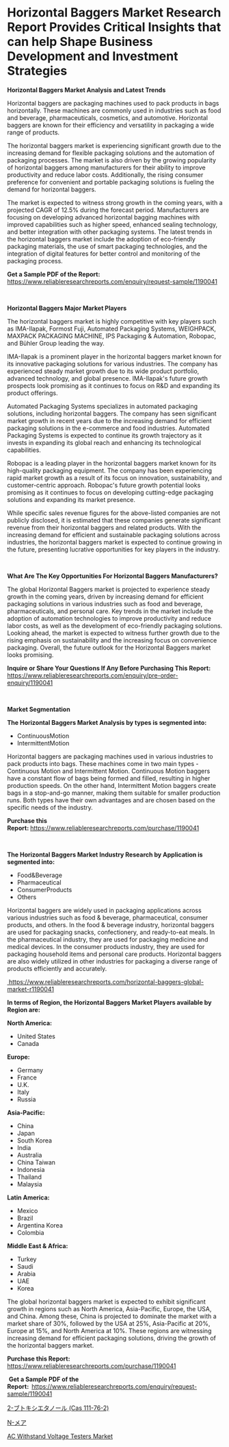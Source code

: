 <p><h1>Horizontal Baggers Market Research Report Provides Critical Insights that can help Shape Business Development and Investment Strategies</h1></p><p><strong>Horizontal Baggers Market Analysis and Latest Trends</strong></p>
<p><p>Horizontal baggers are packaging machines used to pack products in bags horizontally. These machines are commonly used in industries such as food and beverage, pharmaceuticals, cosmetics, and automotive. Horizontal baggers are known for their efficiency and versatility in packaging a wide range of products.</p><p>The horizontal baggers market is experiencing significant growth due to the increasing demand for flexible packaging solutions and the automation of packaging processes. The market is also driven by the growing popularity of horizontal baggers among manufacturers for their ability to improve productivity and reduce labor costs. Additionally, the rising consumer preference for convenient and portable packaging solutions is fueling the demand for horizontal baggers.</p><p>The market is expected to witness strong growth in the coming years, with a projected CAGR of 12.5% during the forecast period. Manufacturers are focusing on developing advanced horizontal bagging machines with improved capabilities such as higher speed, enhanced sealing technology, and better integration with other packaging systems. The latest trends in the horizontal baggers market include the adoption of eco-friendly packaging materials, the use of smart packaging technologies, and the integration of digital features for better control and monitoring of the packaging process.</p></p>
<p><strong>Get a Sample PDF of the Report:&nbsp;</strong> <a href="https://www.reliableresearchreports.com/enquiry/request-sample/1190041">https://www.reliableresearchreports.com/enquiry/request-sample/1190041</a></p>
<p>&nbsp;</p>
<p><strong>Horizontal Baggers Major Market Players</strong></p>
<p><p>The horizontal baggers market is highly competitive with key players such as IMA-Ilapak, Formost Fuji, Automated Packaging Systems, WEIGHPACK, MAXPACK PACKAGING MACHINE, IPS Packaging & Automation, Robopac, and Bühler Group leading the way.</p><p>IMA-Ilapak is a prominent player in the horizontal baggers market known for its innovative packaging solutions for various industries. The company has experienced steady market growth due to its wide product portfolio, advanced technology, and global presence. IMA-Ilapak's future growth prospects look promising as it continues to focus on R&D and expanding its product offerings.</p><p>Automated Packaging Systems specializes in automated packaging solutions, including horizontal baggers. The company has seen significant market growth in recent years due to the increasing demand for efficient packaging solutions in the e-commerce and food industries. Automated Packaging Systems is expected to continue its growth trajectory as it invests in expanding its global reach and enhancing its technological capabilities.</p><p>Robopac is a leading player in the horizontal baggers market known for its high-quality packaging equipment. The company has been experiencing rapid market growth as a result of its focus on innovation, sustainability, and customer-centric approach. Robopac's future growth potential looks promising as it continues to focus on developing cutting-edge packaging solutions and expanding its market presence.</p><p>While specific sales revenue figures for the above-listed companies are not publicly disclosed, it is estimated that these companies generate significant revenue from their horizontal baggers and related products. With the increasing demand for efficient and sustainable packaging solutions across industries, the horizontal baggers market is expected to continue growing in the future, presenting lucrative opportunities for key players in the industry.</p></p>
<p>&nbsp;</p>
<p><strong>What Are The Key Opportunities For Horizontal Baggers Manufacturers?</strong></p>
<p><p>The global Horizontal Baggers market is projected to experience steady growth in the coming years, driven by increasing demand for efficient packaging solutions in various industries such as food and beverage, pharmaceuticals, and personal care. Key trends in the market include the adoption of automation technologies to improve productivity and reduce labor costs, as well as the development of eco-friendly packaging solutions. Looking ahead, the market is expected to witness further growth due to the rising emphasis on sustainability and the increasing focus on convenience packaging. Overall, the future outlook for the Horizontal Baggers market looks promising.</p></p>
<p><strong>Inquire or Share Your Questions If Any Before Purchasing This Report:</strong> <a href="https://www.reliableresearchreports.com/enquiry/pre-order-enquiry/1190041">https://www.reliableresearchreports.com/enquiry/pre-order-enquiry/1190041</a></p>
<p>&nbsp;</p>
<p><strong>Market Segmentation</strong></p>
<p><strong>The Horizontal Baggers Market Analysis by types is segmented into:</strong></p>
<p><ul><li>ContinuousMotion</li><li>IntermittentMotion</li></ul></p>
<p><p>Horizontal baggers are packaging machines used in various industries to pack products into bags. These machines come in two main types - Continuous Motion and Intermittent Motion. Continuous Motion baggers have a constant flow of bags being formed and filled, resulting in higher production speeds. On the other hand, Intermittent Motion baggers create bags in a stop-and-go manner, making them suitable for smaller production runs. Both types have their own advantages and are chosen based on the specific needs of the industry.</p></p>
<p><strong>Purchase this Report:&nbsp;</strong><a href="https://www.reliableresearchreports.com/purchase/1190041">https://www.reliableresearchreports.com/purchase/1190041</a></p>
<p>&nbsp;</p>
<p><strong>The Horizontal Baggers Market Industry Research by Application is segmented into:</strong></p>
<p><ul><li>Food&Beverage</li><li>Pharmaceutical</li><li>ConsumerProducts</li><li>Others</li></ul></p>
<p><p>Horizontal baggers are widely used in packaging applications across various industries such as food & beverage, pharmaceutical, consumer products, and others. In the food & beverage industry, horizontal baggers are used for packaging snacks, confectionery, and ready-to-eat meals. In the pharmaceutical industry, they are used for packaging medicine and medical devices. In the consumer products industry, they are used for packaging household items and personal care products. Horizontal baggers are also widely utilized in other industries for packaging a diverse range of products efficiently and accurately.</p></p>
<p><a href="https://www.reliableresearchreports.com/horizontal-baggers-global-market-r1190041">&nbsp;https://www.reliableresearchreports.com/horizontal-baggers-global-market-r1190041</a></p>
<p><strong>In terms of Region, the Horizontal Baggers Market Players available by Region are:</strong></p>
<p>
    <p> <strong> North America: </strong>
        <ul>
            <li>United States</li>
            <li>Canada</li>
        </ul>
        </p> 
    <p> <strong> Europe: </strong>
        <ul>
            <li>Germany</li>
            <li>France</li>
            <li>U.K.</li>
            <li>Italy</li>
            <li>Russia</li>
        </ul>
        </p> 
    <p> <strong> Asia-Pacific: </strong>
        <ul>
            <li>China</li>
            <li>Japan</li>
            <li>South Korea</li>
            <li>India</li>
            <li>Australia</li>
            <li>China Taiwan</li>
            <li>Indonesia</li>
            <li>Thailand</li>
            <li>Malaysia</li>
        </ul>
        </p> 
    <p> <strong> Latin America: </strong>
        <ul>
            <li>Mexico</li>
            <li>Brazil</li>
            <li>Argentina Korea</li>
            <li>Colombia</li>
        </ul>
        </p> 
    <p> <strong> Middle East & Africa: </strong>
        <ul>
            <li>Turkey</li>
            <li>Saudi</li>
            <li>Arabia</li>
            <li>UAE</li>
            <li>Korea</li>
        </ul>
    </p>
    </p>
<p><p>The global horizontal baggers market is expected to exhibit significant growth in regions such as North America, Asia-Pacific, Europe, the USA, and China. Among these, China is projected to dominate the market with a market share of 30%, followed by the USA at 25%, Asia-Pacific at 20%, Europe at 15%, and North America at 10%. These regions are witnessing increasing demand for efficient packaging solutions, driving the growth of the horizontal baggers market.</p></p>
<p><strong>Purchase this Report: </strong><a href="https://www.reliableresearchreports.com/purchase/1190041">https://www.reliableresearchreports.com/purchase/1190041</a></p>
<p>&nbsp;<strong>Get a Sample PDF of the Report:&nbsp;&nbsp;</strong><a href="https://www.reliableresearchreports.com/enquiry/request-sample/1190041">https://www.reliableresearchreports.com/enquiry/request-sample/1190041</a></p>
<p><strong></strong></p>
<p><p><a href="https://github.com/alyle7648/Market-Research-Report-List-1/blob/main/7264471159531.md">2-ブトキシエタノール (Cas 111-76-2)</a></p><p><a href="https://github.com/SantosDicki04/Market-Research-Report-List-2/blob/main/2298865159530.md">N-メア</a></p><p><a href="https://view.publitas.com/reportprime-1/global-ac-withstand-voltage-testers-market-status-2024-2031-and-forecast-by-region-product-end-use/">AC Withstand Voltage Testers Market</a></p></p>